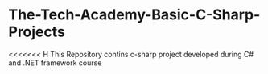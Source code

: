 # The-Tech-Academy-Basic-C-Sharp-Projects

<<<<<<< H
         This Repository contins c-sharp project developed during C# and .NET framework course

